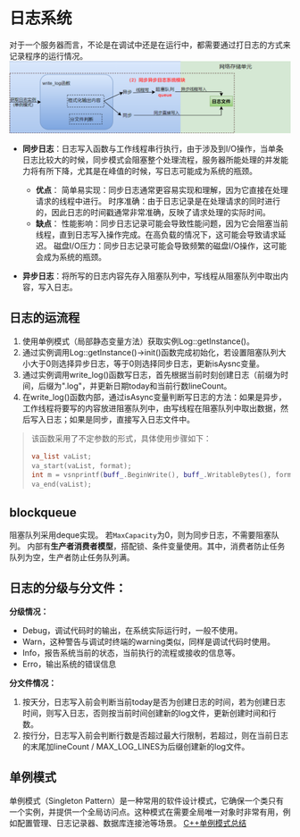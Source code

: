 # 日志系统
对于一个服务器而言，不论是在调试中还是在运行中，都需要通过打日志的方式来记录程序的运行情况。
![日志系统](image.png)
+ **同步日志**：日志写入函数与工作线程串行执行，由于涉及到I/O操作，当单条日志比较大的时候，同步模式会阻塞整个处理流程，服务器所能处理的并发能力将有所下降，尤其是在峰值的时候，写日志可能成为系统的瓶颈。
    - **优点**：
简单易实现：同步日志通常更容易实现和理解，因为它直接在处理请求的线程中进行。
时序准确：由于日志记录是在处理请求的同时进行的，因此日志的时间戳通常非常准确，反映了请求处理的实际时间。
    - **缺点**：
    性能影响：同步日志记录可能会导致性能问题，因为它会阻塞当前线程，直到日志写入操作完成。在高负载的情况下，这可能会导致请求延迟。
磁盘I/O压力：同步日志记录可能会导致频繁的磁盘I/O操作，这可能会成为系统的瓶颈。

+ **异步日志**：将所写的日志内容先存入阻塞队列中，写线程从阻塞队列中取出内容，写入日志。

## 日志的运流程
1. 使用单例模式（局部静态变量方法）获取实例Log::getInstance()。
2. 通过实例调用Log::getInstance()->init()函数完成初始化，若设置阻塞队列大小大于0则选择异步日志，等于0则选择同步日志，更新isAysnc变量。
3. 通过实例调用write_log()函数写日志，首先根据当前时刻创建日志（前缀为时间，后缀为".log"，并更新日期today和当前行数lineCount。
4. 在write_log()函数内部，通过isAsync变量判断写日志的方法：如果是异步，工作线程将要写的内容放进阻塞队列中，由写线程在阻塞队列中取出数据，然后写入日志；如果是同步，直接写入日志文件中。
> 该函数采用了不定参数的形式，具体使用步骤如下：
> 
> ```C++
> va_list vaList;
> va_start(vaList, format);
> int m = vsnprintf(buff_.BeginWrite(), buff_.WritableBytes(), format, vaList);
> va_end(vaList);
> ```

## blockqueue
阻塞队列采用deque实现。
若`MaxCapacity`为0，则为同步日志，不需要阻塞队列。
内部有**生产者消费者模型**，搭配锁、条件变量使用。其中，消费者防止任务队列为空，生产者防止任务队列满。


## 日志的分级与分文件：
**分级情况：**
+ Debug，调试代码时的输出，在系统实际运行时，一般不使用。
+ Warn，这种警告与调试时终端的warning类似，同样是调试代码时使用。
+ Info，报告系统当前的状态，当前执行的流程或接收的信息等。
+ Erro，输出系统的错误信息

**分文件情况：**

1. 按天分，日志写入前会判断当前today是否为创建日志的时间，若为创建日志时间，则写入日志，否则按当前时间创建新的log文件，更新创建时间和行数。
2. 按行分，日志写入前会判断行数是否超过最大行限制，若超过，则在当前日志的末尾加lineCount / MAX_LOG_LINES为后缀创建新的log文件。

## 单例模式
单例模式（Singleton Pattern）是一种常用的软件设计模式，它确保一个类只有一个实例，并提供一个全局访问点。这种模式在需要全局唯一对象时非常有用，例如配置管理、日志记录器、数据库连接池等场景。
[C++单例模式总结](https://blog.csdn.net/unonoi/article/details/121138176)